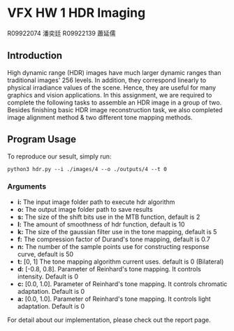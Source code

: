 # VFX HW 1 HDR Imaging 
R09922074 潘奕廷 R09922139 蕭延儒

## Introduction
High dynamic range (HDR) images have much larger dynamic ranges than traditional images' 256 levels. In addition, they correspond linearly to physical irradiance values of the scene. Hence, they are useful for many graphics and vision applications. In this assignment, we are required to complete the following tasks to assemble an HDR image in a group of two.  
Besides finishing basic HDR image reconstruction task, we also completed image alignment method & two different tone mapping methods.

## Program Usage
To reproduce our sesult, simply run:  
```
python3 hdr.py --i ./images/4 --o ./outputs/4 --t 0
```
### Arguments
* **i:** The input image folder path to execute hdr algorithm
* **o:** The output image folder path to save results
* **s:** The size of the shift bits use in the MTB function, default is 2
* **l:** The amount of smoothness of hdr function, default is 10
* **k:** The size of the gaussian filter use in the tone mapping, default is 5
* **f:** The compression factor of Durand's tone mapping, default is 0.7
* **n:** The number of the sample points use for constructing response curve, default is 50
* **t:** [0, 1] The tone mapping algorithm current uses. default is 0 (Bilateral)
* **d:** [-0.8, 0.8]. Parameter of Reinhard's tone mapping. It controls intensity. Default is 0
* **c:** [0.0, 1.0]. Parameter of Reinhard's tone mapping. It controls chromatic adaptation. Default is 0
* **a:** [0.0, 1.0]. Parameter of Reinhard's tone mapping. It controls light adaptation. Default is 0

For detail about our implementation, please check out the report page.
